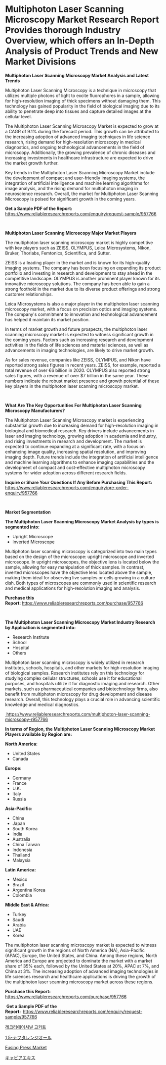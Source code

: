 <p><h1>Multiphoton Laser Scanning Microscopy Market Research Report Provides thorough Industry Overview, which offers an In-Depth Analysis of Product Trends and New Market Divisions</h1></p><p><strong>Multiphoton Laser Scanning Microscopy Market Analysis and Latest Trends</strong></p>
<p><p>Multiphoton Laser Scanning Microscopy is a technique in microscopy that utilizes multiple photons of light to excite fluorophores in a sample, allowing for high-resolution imaging of thick specimens without damaging them. This technology has gained popularity in the field of biological imaging due to its ability to penetrate deep into tissues and capture detailed images at the cellular level.</p><p>The Multiphoton Laser Scanning Microscopy Market is expected to grow at a CAGR of 9.1% during the forecast period. This growth can be attributed to the increasing adoption of advanced imaging techniques in life science research, rising demand for high-resolution microscopy in medical diagnostics, and ongoing technological advancements in the field of microscopy. Additionally, the growing prevalence of chronic diseases and increasing investments in healthcare infrastructure are expected to drive the market growth further.</p><p>Key trends in the Multiphoton Laser Scanning Microscopy Market include the development of compact and user-friendly imaging systems, the integration of artificial intelligence and machine learning algorithms for image analysis, and the rising demand for multiphoton imaging in neuroscience research. Overall, the market for Multiphoton Laser Scanning Microscopy is poised for significant growth in the coming years.</p></p>
<p><strong>Get a Sample PDF of the Report:&nbsp;</strong> <a href="https://www.reliableresearchreports.com/enquiry/request-sample/957766">https://www.reliableresearchreports.com/enquiry/request-sample/957766</a></p>
<p>&nbsp;</p>
<p><strong>Multiphoton Laser Scanning Microscopy Major Market Players</strong></p>
<p><p>The multiphoton laser scanning microscopy market is highly competitive with key players such as ZEISS, OLYMPUS, Leica Microsystems, Nikon, Bruker, Thorlabs, Femtonics, Scientifica, and Sutter.</p><p>ZEISS is a leading player in the market and is known for its high-quality imaging systems. The company has been focusing on expanding its product portfolio and investing in research and development to stay ahead in the competitive landscape. OLYMPUS is another prominent player known for its innovative microscopy solutions. The company has been able to gain a strong foothold in the market due to its diverse product offerings and strong customer relationships.</p><p>Leica Microsystems is also a major player in the multiphoton laser scanning microscopy market, with a focus on precision optics and imaging systems. The company's commitment to innovation and technological advancement has helped it maintain its market position.</p><p>In terms of market growth and future prospects, the multiphoton laser scanning microscopy market is expected to witness significant growth in the coming years. Factors such as increasing research and development activities in the fields of life sciences and material sciences, as well as advancements in imaging technologies, are likely to drive market growth.</p><p>As for sales revenue, companies like ZEISS, OLYMPUS, and Nikon have reported strong sales figures in recent years. ZEISS, for example, reported a total revenue of over €6 billion in 2020. OLYMPUS also reported strong sales figures, with a revenue of over $7 billion in the same year. These numbers indicate the robust market presence and growth potential of these key players in the multiphoton laser scanning microscopy market.</p></p>
<p>&nbsp;</p>
<p><strong>What Are The Key Opportunities For Multiphoton Laser Scanning Microscopy Manufacturers?</strong></p>
<p><p>The Multiphoton Laser Scanning Microscopy market is experiencing substantial growth due to increasing demand for high-resolution imaging in biological and biomedical research. Key drivers include advancements in laser and imaging technology, growing adoption in academia and industry, and rising investments in research and development. The market is expected to continue expanding at a significant rate, with a focus on enhancing image quality, increasing spatial resolution, and improving imaging depth. Future trends include the integration of artificial intelligence and machine learning algorithms to enhance imaging capabilities and the development of compact and cost-effective multiphoton microscopy systems for wider adoption across different research fields.</p></p>
<p><strong>Inquire or Share Your Questions If Any Before Purchasing This Report:</strong> <a href="https://www.reliableresearchreports.com/enquiry/pre-order-enquiry/957766">https://www.reliableresearchreports.com/enquiry/pre-order-enquiry/957766</a></p>
<p>&nbsp;</p>
<p><strong>Market Segmentation</strong></p>
<p><strong>The Multiphoton Laser Scanning Microscopy Market Analysis by types is segmented into:</strong></p>
<p><ul><li>Upright Microscope</li><li>Inverted Microscope</li></ul></p>
<p><p>Multiphoton laser scanning microscopy is categorized into two main types based on the design of the microscope: upright microscope and inverted microscope. In upright microscopes, the objective lens is located below the sample, allowing for easy manipulation of thick samples. In contrast, inverted microscopes have the objective lens located above the sample, making them ideal for observing live samples or cells growing in a culture dish. Both types of microscopes are commonly used in scientific research and medical applications for high-resolution imaging and analysis.</p></p>
<p><strong>Purchase this Report:&nbsp;</strong><a href="https://www.reliableresearchreports.com/purchase/957766">https://www.reliableresearchreports.com/purchase/957766</a></p>
<p>&nbsp;</p>
<p><strong>The Multiphoton Laser Scanning Microscopy Market Industry Research by Application is segmented into:</strong></p>
<p><ul><li>Research Institute</li><li>School</li><li>Hospital</li><li>Others</li></ul></p>
<p><p>Multiphoton laser scanning microscopy is widely utilized in research institutes, schools, hospitals, and other markets for high-resolution imaging of biological samples. Research institutes rely on this technology for studying complex cellular structures, schools use it for educational purposes, and hospitals utilize it for diagnostic imaging and research. Other markets, such as pharmaceutical companies and biotechnology firms, also benefit from multiphoton microscopy for drug development and disease research. Overall, this technology plays a crucial role in advancing scientific knowledge and medical diagnostics.</p></p>
<p><a href="https://www.reliableresearchreports.com/multiphoton-laser-scanning-microscopy-r957766">&nbsp;https://www.reliableresearchreports.com/multiphoton-laser-scanning-microscopy-r957766</a></p>
<p><strong>In terms of Region, the Multiphoton Laser Scanning Microscopy Market Players available by Region are:</strong></p>
<p>
    <p> <strong> North America: </strong>
        <ul>
            <li>United States</li>
            <li>Canada</li>
        </ul>
        </p> 
    <p> <strong> Europe: </strong>
        <ul>
            <li>Germany</li>
            <li>France</li>
            <li>U.K.</li>
            <li>Italy</li>
            <li>Russia</li>
        </ul>
        </p> 
    <p> <strong> Asia-Pacific: </strong>
        <ul>
            <li>China</li>
            <li>Japan</li>
            <li>South Korea</li>
            <li>India</li>
            <li>Australia</li>
            <li>China Taiwan</li>
            <li>Indonesia</li>
            <li>Thailand</li>
            <li>Malaysia</li>
        </ul>
        </p> 
    <p> <strong> Latin America: </strong>
        <ul>
            <li>Mexico</li>
            <li>Brazil</li>
            <li>Argentina Korea</li>
            <li>Colombia</li>
        </ul>
        </p> 
    <p> <strong> Middle East & Africa: </strong>
        <ul>
            <li>Turkey</li>
            <li>Saudi</li>
            <li>Arabia</li>
            <li>UAE</li>
            <li>Korea</li>
        </ul>
    </p>
    </p>
<p><p>The multiphoton laser scanning microscopy market is expected to witness significant growth in the regions of North America (NA), Asia-Pacific (APAC), Europe, the United States, and China. Among these regions, North America and Europe are projected to dominate the market with a market share of 35% each, followed by the United States at 20%, APAC at 7%, and China at 3%. The increasing adoption of advanced imaging technologies in life sciences research and healthcare applications is driving the growth of the multiphoton laser scanning microscopy market across these regions.</p></p>
<p><strong>Purchase this Report: </strong><a href="https://www.reliableresearchreports.com/purchase/957766">https://www.reliableresearchreports.com/purchase/957766</a></p>
<p>&nbsp;<strong>Get a Sample PDF of the Report:&nbsp;&nbsp;</strong><a href="https://www.reliableresearchreports.com/enquiry/request-sample/957766">https://www.reliableresearchreports.com/enquiry/request-sample/957766</a></p>
<p><strong></strong></p>
<p><p><a href="https://github.com/wallacBahrtyinger567686/Market-Research-Report-List-2/blob/main/8723971170829.md">레크리에이셔널 고카트</a></p><p><a href="https://github.com/LeoraEber/Market-Research-Report-List-1/blob/main/5551073159293.md">1,5-ナフタレンジオール</a></p><p><a href="https://github.com/santosh758595/Market-Research-Report-List-5/blob/main/fusing-press-market.md">Fusing Press Market</a></p><p><a href="https://github.com/tubbs463/Market-Research-Report-List-1/blob/main/8234246159292.md">キャビアエキス</a></p></p>